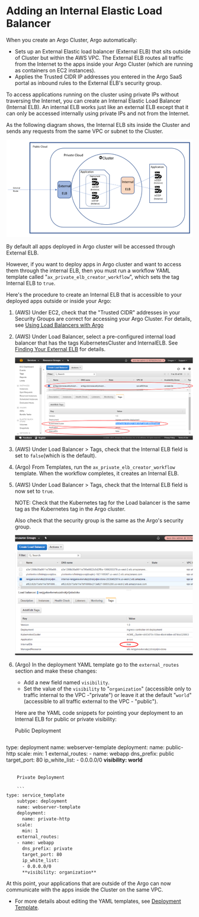 # Adding an Internal Elastic Load Balancer

When you create an Argo Cluster, Argo automatically:

*   Sets up an External Elastic load balancer (External ELB) that sits outside of Cluster but within the AWS VPC. The External ELB routes all traffic from the Internet to the apps inside your Argo Cluster (which are running as containers on EC2 instances).
*   Applies the Trusted CIDR IP addresses you entered in the Argo SaaS portal as inbound rules to the External ELB's security group.

To access applications running on the cluster using private IPs without traversing the Internet, you can create an Internal Elastic Load Balancer (Internal ELB). An internal ELB works just like an external ELB except that it can only be accessed internally using private IPs and not from the Internet.

As the following diagram shows, the Internal ELB sits inside the Cluster and sends any requests from the same VPC or subnet to the Cluster.

![](docs/images/internal_load_balancer.png)

By default all apps deployed in Argo cluster will be accessed through External ELB.

However, if you want to deploy apps in Argo cluster and want to access them through the internal ELB, then you must run a workflow YAML template called "`ax_private_elb_creator_workflow`", which sets the tag Internal ELB to `true`.

Here's the procedure to create an Internal ELB that is accessible to your deployed apps outside or inside your Argo:

1.  (AWS) Under EC2, check that the "Trusted CIDR" addresses in your Security Groups are correct for accessing your Argo Cluster. For details, see [Using Load Balancers with Argo](#/docs;doc=%2Fuser_guide%2Finfrastructure%2Faboutloadbalancers.md)
2.  (AWS) Under Load Balancer, select a pre-configured internal load balancer that has the tags KubernetesCluster and InternalELB. See [Finding Your External ELB](../user_guide/infrastructure/aboutloadbalancers.htm#FindingExternalELB) for details.

    ![](docs/images/ec2_load_balancer_clustername-id_ilb_tag.png)

3.  (AWS) Under Load Balancer > Tags, check that the Internal ELB field is set to `false`(which is the default).
4.  (Argo) From Templates, run the `ax_private_elb_creator_workflow` template. When the workflow completes, it creates an Internal ELB.

5.  (AWS) Under Load Balancer > Tags, check that the Internal ELB field is now set to `true`.

    NOTE: Check that the Kubernetes tag for the Load balancer is the same tag as the Kubernetes tag in the Argo cluster.

    Also check that the security group is the same as the Argo's security group.

    ![](docs/images/aws_ec2_security_groups_internal_elb_setting_743x502.png)

6.  (Argo) In the deployment YAML template go to the `external_routes` section and make these changes:

    *   Add a new field named `visibility`.
    *   Set the value of the `visibility` to "`organization`" (accessible only to traffic internal to the VPC -"private") or leave it at the default "`world`" (accessible to all traffic external to the VPC - "public").

    Here are the YAML code snippets for pointing your deployment to an Internal ELB for public or private visibility:

    Public Deployment

    ```
type: deployment
    name: webserver-template
    deployment:
      name: public-http
    scale:
      min: 1
    external_routes:
    - name: webapp
      dns_prefix: public
      target_port: 80
      ip_white_list:
      - 0.0.0.0/0
      **visibility: world**
```

    Private Deployment

    ```
type: service_template
    subtype: deployment
    name: webserver-template
    deployment:
      name: private-http
    scale:
      min: 1
    external_routes:
    - name: webapp
      dns_prefix: private
      target_port: 80
      ip_white_list:
      - 0.0.0.0/0
      **visibility: organization** 
```

At this point, your applications that are outside of the Argo can now communicate with the apps inside the Cluster on the same VPC.

*   For more details about editing the YAML templates, see [Deployment Template](#/docs;doc=deployment_template.md).